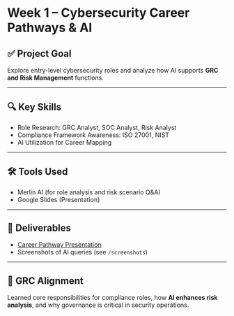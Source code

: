 # Week 1 – Cybersecurity Career Pathways & AI

## ✅ Project Goal
Explore entry-level cybersecurity roles and analyze how AI supports **GRC and Risk Management** functions.

---

## 🔍 Key Skills
- Role Research: GRC Analyst, SOC Analyst, Risk Analyst
- Compliance Framework Awareness: ISO 27001, NIST
- AI Utilization for Career Mapping

---

## 🛠 Tools Used
- Merlin AI (for role analysis and risk scenario Q&A)
- Google Slides (Presentation)

---

## 📂 Deliverables
- [Career Pathway Presentation](presentation.pdf)
- Screenshots of AI queries (see `/screenshots`)

---

## 🔑 GRC Alignment
Learned core responsibilities for compliance roles, how **AI enhances risk analysis**, and why governance is critical in security operations.
